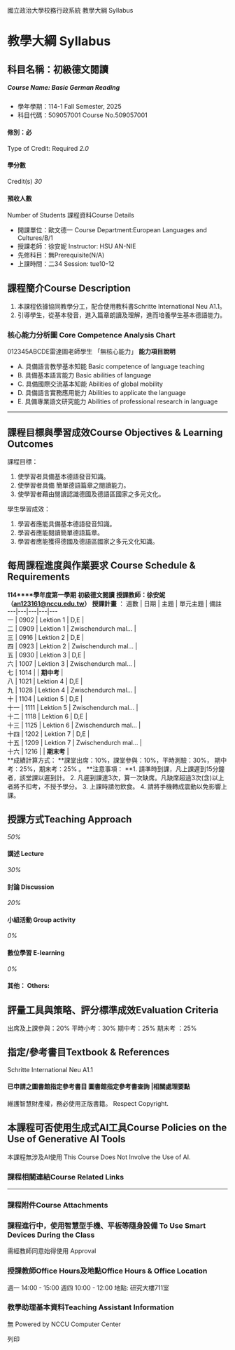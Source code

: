 國立政治大學校務行政系統 教學大綱 Syllabus
# 教學大綱 Syllabus
##  科目名稱：初級德文閱讀
#####  Course Name: Basic German Reading
  * 學年學期：114-1 Fall Semester, 2025 
  * 科目代碼：509057001 Course No.509057001


#### 修別：必
Type of Credit: Required 
_2.0_
#### 學分數
Credit(s)
_30_
#### 預收人數
Number of Students
課程資料Course Details
  * 開課單位：歐文德一 Course Department:European Languages and Cultures/B/1 
  * 授課老師：徐安妮 Instructor: HSU AN-NIE 
  * 先修科目：無Prerequisite(N/A)
  * 上課時間：二34 Session: tue10-12


##  課程簡介Course Description
  1. 本課程依據協同教學分工，配合使用教科書Schritte International Neu A1.1。
  2. 引導學生，從基本發音，進入篇章朗讀及理解，進而培養學生基本德語能力。


###  核心能力分析圖 Core Competence Analysis Chart
012345ABCDE雷達圖老師學生
「無核心能力」 
**能力項目說明**
  * A. 具備語言教學基本知能 Basic competence of language teaching
  * B. 具備基本語言能力 Basic abilities of language
  * C. 具備國際交流基本知能 Abilities of global mobility
  * D. 具備語言實務應用能力 Abilities to applicate the language
  * E. 具備專業語文研究能力 Abilities of professional research in language


* * *
##  課程目標與學習成效Course Objectives & Learning Outcomes 
課程目標：
  1. 使學習者具備基本德語發音知識。
  2. 使學習者具備 簡單德語篇章之閱讀能力。
  3. 使學習者藉由閱讀認識德國及德語區國家之多元文化。  



學生學習成效：
  1. 學習者應能具備基本德語發音知識。
  2. 學習者應能閱讀簡單德語篇章。
  3. 學習者應能獲得德國及德語區國家之多元文化知識。


##  每周課程進度與作業要求 Course Schedule & Requirements
**114****學年度第一學期**
**初級德文閱讀**
**授課教師：徐安妮（****an123161@nccu.edu.tw****）**
**授課計畫** ：
週數 |  日期 |  主題 |  單元主題 |  備註  
---|---|---|---|---  
一 |  0902 |  Lektion 1 |  D,E |   
二 |  0909 |  Lektion 1 |  Zwischendurch mal… |   
三 |  0916 |  Lektion 2 |  D,E |   
四 |  0923 |  Lektion 2 |  Zwischendurch mal… |   
五 |  0930 |  Lektion 3 |  D,E |   
六 |  1007 |  Lektion 3 |  Zwischendurch mal… |   
七 |  1014 |  |  **期中考** |   
八 |  1021 |  Lektion 4 |  D,E |   
九 |  1028 |  Lektion 4 |  Zwischendurch mal… |   
十 |  1104 |  Lektion 5 |  D,E |   
十一 |  1111 |  Lektion 5 |  Zwischendurch mal… |   
十二 |  1118 |  Lektion 6 |  D,E |   
十三 |  1125 |  Lektion 6 |  Zwischendurch mal… |   
十四 |  1202 |  Lektion 7 |  D,E |   
十五 |  1209 |  Lektion 7 |  Zwischendurch mal… |   
十六 |  1216 |  |  **期末考** |   
**成績計算方式： **課堂出席：10%，課堂參與：10%，平時測驗：30%，
期中考：25%，期末考：25% 。
**注意事項： **1. 請準時到課，凡上課遲到15分鐘者，該堂課以遲到計。
2. 凡遲到課達3次，算一次缺席。凡缺席超過3次(含)以上者將予扣考，不授予學分。
3. 上課時請勿飲食。
4. 請將手機轉成震動以免影響上課。
##  授課方式Teaching Approach
_50%_
####  講述 Lecture
_30%_
####  討論 Discussion
_20%_
####  小組活動 Group activity
_0%_
####  數位學習 E-learning
_0%_
####  其他： Others:
##  評量工具與策略、評分標準成效Evaluation Criteria
出席及上課參與：20%
平時小考：30%
期中考：25%
期末考 ：25%
##  指定/參考書目Textbook & References
Schritte International Neu A1.1
####  已申請之圖書館指定參考書目  圖書館指定參考書查詢 |相關處理要點
維護智慧財產權，務必使用正版書籍。 Respect Copyright.
##  本課程可否使用生成式AI工具Course Policies on the Use of Generative AI Tools
本課程無涉及AI使用 This Course Does Not Involve the Use of AI.
###  課程相關連結Course Related Links
* * *
###  課程附件Course Attachments
###  課程進行中，使用智慧型手機、平板等隨身設備 To Use Smart Devices During the Class
需經教師同意始得使用  Approval
###  授課教師Office Hours及地點Office Hours & Office Location
週一 14:00 - 15:00
週四 10:00 - 12:00
地點: 研究大樓711室
###  教學助理基本資料Teaching Assistant Information
無
Powered by NCCU Computer Center
  
列印
